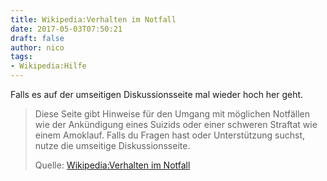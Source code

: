 ```yaml
---
title: Wikipedia:Verhalten im Notfall
date: 2017-05-03T07:50:21
draft: false
author: nico
tags:
- Wikipedia:Hilfe
---
```


Falls es auf der umseitigen Diskussionsseite mal wieder hoch her geht.

> Diese Seite gibt Hinweise für den Umgang mit möglichen Notfällen wie der
> Ankündigung eines Suizids oder einer schweren Straftat wie einem Amoklauf.
> Falls du Fragen hast oder Unterstützung suchst, nutze die umseitige
> Diskussionsseite.
>
> Quelle: [Wikipedia:Verhalten im Notfall](https://de.wikipedia.org/wiki/Wikipedia:Verhalten_im_Notfall)
